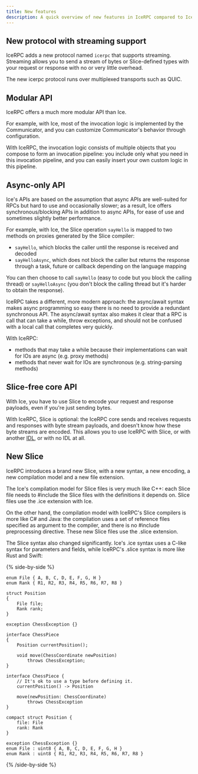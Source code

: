 ```yaml
---
title: New features
description: A quick overview of new features in IceRPC compared to Ice.
---
```


## New protocol with streaming support

IceRPC adds a new protocol named `icerpc` that supports streaming. Streaming allows you to send a stream of bytes or
Slice-defined types with your request or response with no or very little overhead.

The new icerpc protocol runs over multiplexed transports such as QUIC.

## Modular API

IceRPC offers a much more modular API than Ice.

For example, with Ice, most of the invocation logic is implemented by the Communicator, and you can customize
Communicator's behavior through configuration.

With IceRPC, the invocation logic consists of multiple objects that you compose to form an invocation pipeline: you
include only what you need in this invocation pipeline, and you can easily insert your own custom logic in this
pipeline.

## Async-only API

Ice's APIs are based on the assumption that async APIs are well-suited for RPCs but hard to use and occasionally slower;
as a result, Ice offers synchronous/blocking APIs in addition to async APIs, for ease of use and sometimes slightly
better performance.

For example, with Ice, the Slice operation `sayHello` is mapped to two methods on proxies generated by the Slice
compiler:
 - `sayHello`, which blocks the caller until the response is received and decoded
 - `sayHelloAsync`, which does not block the caller but returns the response through a task, future or callback
 depending on the language mapping

You can then choose to call `sayHello` (easy to code but you block the calling thread) or `sayHelloAsync` (you don't
block the calling thread but it's harder to obtain the response).

IceRPC takes a different, more modern approach: the async/await syntax makes async programming so easy there is no need
to provide a redundant synchronous API. The async/await syntax also makes it clear that a RPC is call that can take a
while, throw exceptions, and should not be confused with a local call that completes very quickly.

With IceRPC:
 - methods that may take a while because their implementations can wait for IOs are async (e.g. proxy methods)
 - methods that never wait for IOs are synchronous (e.g. string-parsing methods)

## Slice-free core API

With Ice, you have to use Slice to encode your request and response payloads, even if you're just sending bytes.

With IceRPC, Slice is optional: the IceRPC core sends and receives requests and responses with byte stream payloads,
and doesn't know how these byte streams are encoded. This allows you to use IceRPC with Slice, or with another
[IDL](https://en.wikipedia.org/wiki/Interface_description_language), or with no IDL at all.

## New Slice

IceRPC introduces a brand new Slice, with a new syntax, a new encoding, a new compilation model and a new file
extension.

The Ice's compilation model for Slice files is very much like C++: each Slice file needs to #include the Slice files
with the definitions it depends on. Slice files use the .ice extension with Ice.

On the other hand, the compilation model with IceRPC's Slice compilers is more like C# and Java: the compilation uses a
set of reference files specified as argument to the compiler, and there is no #include preprocessing directive. These
new Slice files use the .slice extension.

The Slice syntax also changed significantly. Ice's .ice syntax uses a C-like syntax for parameters and fields, while
IceRPC's .slice syntax is more like Rust and Swift:

{% side-by-side %}
```slice {% title="Slice definitions (.ice syntax)" %}
enum File { A, B, C, D, E, F, G, H }
enum Rank { R1, R2, R3, R4, R5, R6, R7, R8 }

struct Position
{
    File file;
    Rank rank;
}

exception ChessException {}

interface ChessPiece
{
    Position currentPosition();

    void move(ChessCoordinate newPosition)
        throws ChessException;
}
```

```slice {% title="Slice definitions (new .slice syntax)" %}
interface ChessPiece {
    // It's ok to use a type before defining it.
    currentPosition() -> Position

    move(newPosition: ChessCoordinate)
        throws ChessException
}

compact struct Position {
    file: File
    rank: Rank
}

exception ChessException {}
enum File : uint8 { A, B, C, D, E, F, G, H }
enum Rank : uint8 { R1, R2, R3, R4, R5, R6, R7, R8 }
```
{% /side-by-side %}
